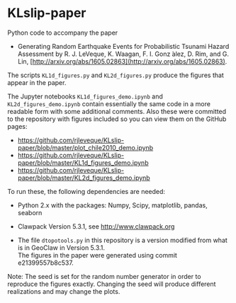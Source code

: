 # KLslip-paper

Python code to accompany the paper

- Generating Random Earthquake Events for Probabilistic Tsunami Hazard Assessment
  by R. J. LeVeque, K. Waagan, F. I. Gonz ́alez, D. Rim, and G. Lin,
  [http://arxiv.org/abs/1605.02863](http://arxiv.org/abs/1605.02863).

The scripts `KL1d_figures.py` and `KL2d_figures.py` produce the figures that
appear in the paper. 

The Jupyter notebooks `KL1d_figures_demo.ipynb` and `KL2d_figures_demo.ipynb`
contain essentially the same code in a more readable form 
with some additional comments.  Also these were committed to the repository with
figures included so you can view them on the GitHub pages:

- https://github.com/rjleveque/KLslip-paper/blob/master/plot_chile2010_demo.ipynb
- https://github.com/rjleveque/KLslip-paper/blob/master/KL1d_figures_demo.ipynb
- https://github.com/rjleveque/KLslip-paper/blob/master/KL2d_figures_demo.ipynb


To run these, the following dependencies are needed:

- Python 2.x with the packages:
  Numpy, Scipy, matplotlib, pandas, seaborn

- Clawpack Version 5.3.1, see http://www.clawpack.org

- The file `dtopotools.py` in this repository is a version modified from
  what is in GeoClaw in Version 5.3.1.  
  The figures in the paper were generated using commit e21399557b8c537.

Note: The seed is set for the random number generator in order to reproduce
the figures exactly.  Changing the seed will produce different realizations
and may change the plots.

